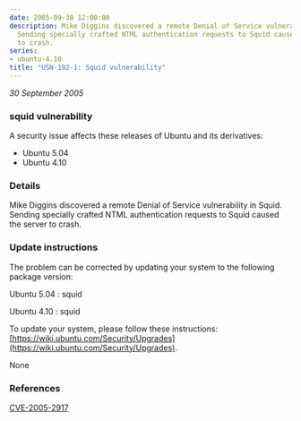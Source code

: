 ```yaml
---
date: 2005-09-30 12:00:00
description: Mike Diggins discovered a remote Denial of Service vulnerability in Squid.
  Sending specially crafted NTML authentication requests to Squid caused the server
  to crash.
series:
- ubuntu-4.10
title: "USN-192-1: Squid vulnerability"
---
```


*30 September 2005*

### squid vulnerability

A security issue affects these releases of Ubuntu and its derivatives:

* Ubuntu 5.04
* Ubuntu 4.10

### Details

Mike Diggins discovered a remote Denial of Service vulnerability in Squid. Sending specially crafted NTML authentication requests to Squid caused the server to crash.

### Update instructions

The problem can be corrected by updating your system to the following package version:

Ubuntu 5.04
 : squid 

Ubuntu 4.10
 : squid 

To update your system, please follow these instructions: [https://wiki.ubuntu.com/Security/Upgrades](https://wiki.ubuntu.com/Security/Upgrades).

None

### References

 
 [CVE-2005-2917](http://people.ubuntu.com/~ubuntu-security/cve/CVE-2005-2917)